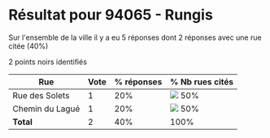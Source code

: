 # Résultat pour 94065 - Rungis

Sur l'ensemble de la ville il y a eu 5 réponses dont 2 réponses avec une rue citée (40%)

2 points noirs identifiés

| Rue | Vote | % réponses | % Nb rues cités|
|-----|------|------------|----------------|
| Rue des Solets | 1 | 20% | <img src="../../img/bar_50.gif" />&nbsp;50%|
| Chemin du Lagué | 1 | 20% | <img src="../../img/bar_50.gif" />&nbsp;50%|
| **Total** | 2 | 40% | 100%|
